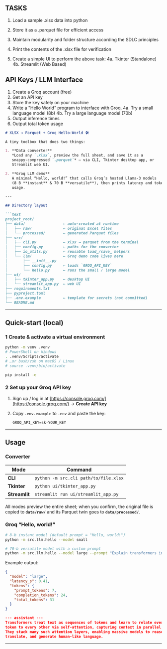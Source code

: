 ## TASKS

1. Load a sample .xlsx data into python
2. Store it as a .parquet file for efficient access
3. Maintain modularity and folder structure according the SDLC principles
4. Print the contents of the .xlsx file for verification

4. Create a simple UI to perform the above task:
4a. Tkinter (Standalone)
4b. Streamlit (Web Based)


## API Keys / LLM Interface

1. Create a Groq account (free)
2. Get an API key 
3. Store the key safely on your machine 
4. Write a "Hello World" program to interface with Groq.
4a. Try a small language model (8b)
4b. Try a large language model (70b)
5. Output inference times
6. Output total token usage




````markdown
# XLSX → Parquet + Groq Hello-World 🛠️

A tiny toolbox that does two things:

1. **Data converter**  
   *Load any `.xlsx`, preview the full sheet, and save it as a
   snappy-compressed `.parquet`* – via CLI, Tkinter desktop app, or
   Streamlit web UI.

2. **Groq LLM demo**  
   A minimal “Hello, world!” that calls Groq’s hosted Llama-3 models
   (8 B **instant** & 70 B **versatile**), then prints latency and token
   usage.

---

## Directory layout

```text
project_root/
├── data/                 ← auto-created at runtime
│   ├── raw/              ← original Excel files
│   └── processed/        ← generated Parquet files
├── src/
│   ├── cli.py            ← xlsx → parquet from the terminal
│   ├── config.py         ← paths for the converter
│   ├── io_utils.py       ← reusable load_/save_ helpers
│   └── llm/              ← Groq demo code lives here
│       ├── __init__.py
│       ├── config.py     ← loads `GROQ_API_KEY`
│       └── hello.py      ← runs the small / large model
├── ui/
│   ├── tkinter_app.py    ← desktop UI
│   └── streamlit_app.py  ← web UI
├── requirements.txt
├── pyproject.toml
├── .env.example          ← template for secrets (not committed)
└── README.md
````

---

## Quick-start (local)

### 1  Create & activate a virtual environment

```bash
python -m venv .venv
# PowerShell on Windows
. .venv/Scripts/activate
# …or bash/zsh on macOS / Linux
# source .venv/bin/activate

pip install -e
```

### 2  Set up your Groq API key

1. Sign up / log in at [https://console.groq.com/](https://console.groq.com/) → **Create API key**
2. Copy `.env.example` to `.env` and paste the key:

   ```env
   GROQ_API_KEY=sk-YOUR_KEY
   ```

---

## Usage

### Converter

| Mode          | Command                                       |
| ------------- | --------------------------------------------- |
| **CLI**       | `python -m src.cli path/to/file.xlsx`         |
| **Tkinter**   | `python ui/tkinter_app.py`                    |
| **Streamlit** | `streamlit run ui/streamlit_app.py` |

All modes preview the entire sheet; when you confirm, the original file is
copied to **`data/raw/`** and its Parquet twin goes to **`data/processed/`**.

### Groq “Hello, world!”

```bash
# 8-b instant model (default prompt = "Hello, world!")
python -m src.llm.hello --model small

# 70-b versatile model with a custom prompt
python -m src.llm.hello --model large --prompt "Explain transformers in 2 lines"
```

Example output:

```json
{
  "model": "large",
  "latency_s": 0.41,
  "tokens": {
    "prompt_tokens": 7,
    "completion_tokens": 24,
    "total_tokens": 31
  }
}

--- assistant ---
Transformers treat text as sequences of tokens and learn to relate every
token to every other via self-attention, capturing context in parallel.
They stack many such attention layers, enabling massive models to reason,
translate, and generate human-like language.
```

---
